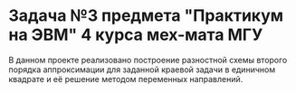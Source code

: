 # Задача №3 предмета "Практикум на ЭВМ" 4 курса мех-мата МГУ
В данном проекте реализовано построение разностной схемы второго порядка аппроксимации для заданной краевой задачи в единичном квадрате и её решение методом переменных направлений.
